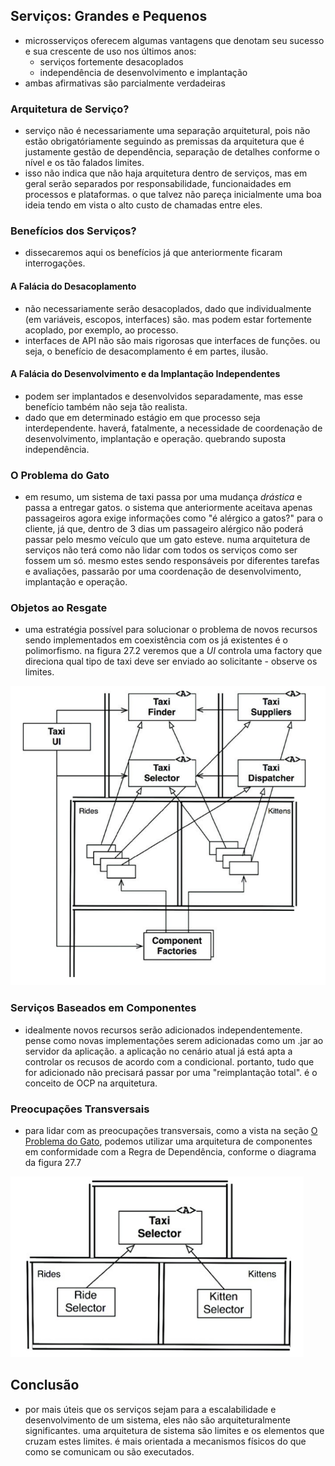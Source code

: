 ## Serviços: Grandes e Pequenos
- microsserviços oferecem algumas vantagens que denotam seu sucesso e sua
crescente de uso nos últimos anos:
  - serviços fortemente desacoplados
  - independência de desenvolvimento e implantação
- ambas afirmativas são parcialmente verdadeiras

### Arquitetura de Serviço?
- serviço não é necessariamente uma separação arquitetural, pois não estão
obrigatóriamente seguindo as premissas da arquitetura que é justamente gestão de
dependência, separação de detalhes conforme o nível e os tão falados limites.
- isso não indica que não haja arquitetura dentro de serviços, mas em geral
serão separados por responsabilidade, funcionaidades em processos e plataformas.
o que talvez não pareça inicialmente uma boa ideia tendo em vista o alto custo
de chamadas entre eles.

### Benefícios dos Serviços?
- dissecaremos aqui os benefícios já que anteriormente ficaram interrogações.

#### A Falácia do Desacoplamento
- não necessariamente serão desacoplados, dado que individualmente (em
variáveis, escopos, interfaces) são. mas podem estar fortemente acoplado, por
exemplo, ao processo.
- interfaces de API não são mais rigorosas que interfaces de funções. ou seja, o
benefício de desacomplamento é em partes, ilusão.

#### A Falácia do Desenvolvimento e da Implantação Independentes
- podem ser implantados e desenvolvidos separadamente, mas esse benefício também
não seja tão realista.
- dado que em determinado estágio em que processo seja interdependente. haverá,
fatalmente, a necessidade de coordenação de desenvolvimento, implantação e
operação. quebrando suposta independência.

### O Problema do Gato
- em resumo, um sistema de taxi passa por uma mudança *drástica* e passa a
entregar gatos. o sistema que anteriormente aceitava apenas passageiros agora
exige informações como "é alérgico a gatos?" para o cliente, já que, dentro de 3
dias um passageiro alérgico não poderá passar pelo mesmo veículo que um gato
esteve. numa arquitetura de serviços não terá como não lidar com todos os
serviços como ser fossem um só. mesmo estes sendo responsáveis por diferentes
tarefas e avaliações, passarão por uma coordenação de desenvolvimento,
implantação e operação.

### Objetos ao Resgate
- uma estratégia possível para solucionar o problema de novos recursos sendo
implementados em coexistência com os já existentes é o polimorfismo. na figura
27.2 veremos que a *UI* controla uma factory que direciona qual tipo de taxi
deve ser enviado ao solicitante - observe os limites.

![figure 27.2](services_great_and_small_figure_27_2.png)

### Serviços Baseados em Componentes
- idealmente novos recursos serão adicionados independentemente. pense como
novas implementações serem adicionadas como um .jar ao servidor da aplicação. a
aplicação no cenário atual já está apta a controlar os recusos de acordo com a
condicional. portanto, tudo que for adicionado não precisará passar por uma
"reimplantação total". é o conceito de OCP na arquitetura.

### Preocupações Transversais
- para lidar com as preocupações transversais, como a vista na seção [O
Problema do Gato](#o-problema-do-gato), podemos utilizar uma arquitetura de
componentes em conformidade com a Regra de Dependência, conforme o diagrama da
figura 27.7

![figure 27.4](services_great_and_small_figure_27_4.png)

## Conclusão
- por mais úteis que os serviços sejam para a escalabilidade e desenvolvimento
de um sistema, eles não são arquiteturalmente significantes. uma arquitetura de
sistema são limites e os elementos que cruzam estes limites. é mais orientada a
mecanismos físicos do que como se comunicam ou são executados.

